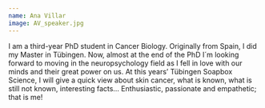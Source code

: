 ```yaml
---
name: Ana Villar
image: AV_speaker.jpg
---
```


I am a third-year PhD student in Cancer Biology. Originally from Spain, I did my Master in Tübingen. Now, almost at the end of the PhD I´m looking forward to moving in the neuropsychology field as I fell in love with our minds and their great power on us. At this years’ Tübingen Soapbox Science, I will give a quick view about skin cancer, what is known, what is still not known, interesting facts… Enthusiastic, passionate and empathetic; that is me!